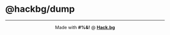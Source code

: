 # @hackbg/dump

<div align="center">

---

Made with **#%&!** @ [**Hack.bg**](https://foss.hack.bg)

</div>
